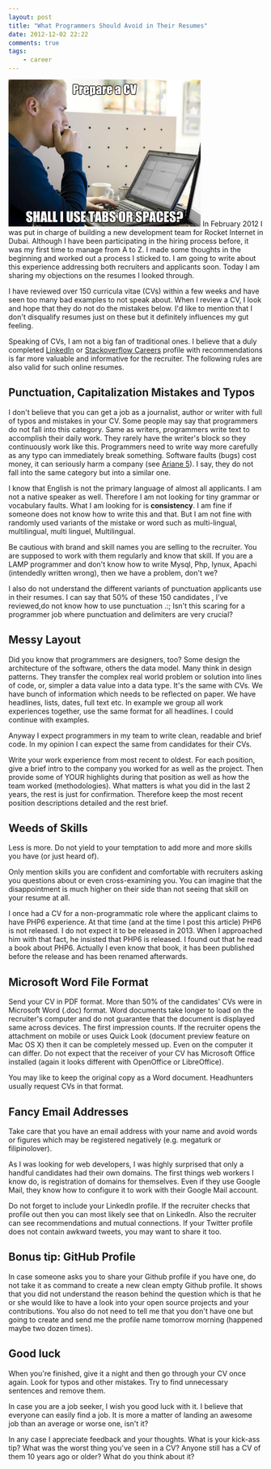 ```yaml
---
layout: post
title: "What Programmers Should Avoid in Their Resumes"
date: 2012-12-02 22:22
comments: true
tags:
    - career
---
```

<img src="/img/post/programmer_meme.jpg" width="380" height="290" class="right" />
In February 2012 I was put in charge of building a new development team for Rocket Internet in Dubai. Although I have been participating in the hiring process before, it was my first time to manage from A to Z. I made some thoughts in the beginning and worked out a process I sticked to. I am going to write about this experience addressing both recruiters and applicants soon. Today I am sharing my objections on the resumes I looked through.

I have reviewed over 150 curricula vitae (CVs) within a few weeks and have seen too many bad examples to not speak about. When I review a CV, I look and hope that they do not do the mistakes below. I'd like to mention that I don't disqualify resumes just on these but it definitely influences my gut feeling.

Speaking of CVs, I am not a big fan of traditional ones. I believe that a duly completed [LinkedIn](http://www.linkedin.com) or [Stackoverflow Careers](http://careers.stackoverflow.com) profile with recommendations is far more valuable and informative for the recruiter. The following rules are also valid for such online resumes.
<!-- more -->
## Punctuation, Capitalization Mistakes and Typos

I don't believe that you can get a job as a journalist, author or writer with full of typos and mistakes in your CV. Some people may say that programmers do not fall into this category. Same as writers, programmers write text to accomplish their daily work. They rarely have the writer's block so they continuously work like this. Programmers need to write way more carefully as any typo can immediately break something. Software faults (bugs) cost money, it can seriously harm a company (see [Ariane 5](http://www.around.com/ariane.html)). I say, they do not fall into the same category but into a similar one.

I know that English is not the primary language of almost all applicants. I am not a native speaker as well. Therefore I am not looking for tiny grammar or vocabulary faults. What I am looking for is **consistency**. I am fine if someone does not know how to write this and that. But I am not fine with randomly used variants of the mistake or word such as multi-lingual, multilingual, multi linguel, Multilingual.

Be cautious with brand and skill names you are selling to the recruiter. You are supposed to work with them regularly and know that skill. If you are a LAMP programmer and don't know how to write Mysql, Php, lynux, Apachi (intendedly written wrong), then we have a problem, don't we?

I also do not understand the different variants of punctuation applicants use in their resumes. I can say that 50% of these 150 candidates , I've reviewed,do not know how to use punctuation .:; Isn't this scaring for a programmer job where punctuation and delimiters are very crucial?

## Messy Layout

Did you know that programmers are designers, too? Some design the architecture of the software, others the data model. Many think in design patterns. They transfer the complex real world problem or solution into lines of code, or, simpler a data value into a data type. It's the same with CVs. We have bunch of information which needs to be reflected on paper. We have headlines, lists, dates, full text etc. In example we group all work experiences together, use the same format for all headlines. I could continue with examples.

Anyway I expect programmers in my team to write clean, readable and brief code. In my opinion I can expect the same from candidates for their CVs.

Write your work experience from most recent to oldest. For each position, give a brief intro to the company you worked for as well as the project. Then provide some of YOUR highlights during that position as well as how the team worked (methodologies). What matters is what you did in the last 2 years, the rest is just for confirmation. Therefore keep the most recent position descriptions detailed and the rest brief.

## Weeds of Skills

Less is more. Do not yield to your temptation to add more and more skills you have (or just heard of).

Only mention skills you are confident and comfortable with  recruiters asking you questions about or even cross-examining you. You can imagine that the disappointment is much higher on their side than not seeing that skill on your resume at all.

I once had a CV for a non-programmatic role where the applicant claims to have PHP6 experience. At that time (and at the time I post this article) PHP6 is not released. I do not expect it to be released in 2013. When I approached him with that fact, he insisted that PHP6 is released. I found out that he read a book about PHP6. Actually I even know that book, it has been published before the release and has been renamed afterwards.

## Microsoft Word File Format

Send your CV in PDF format. More than 50% of the candidates' CVs were in Microsoft Word (.doc) format. Word documents take longer to load on the recruiter's computer and do not guarantee that the document is displayed same across devices. The first impression counts. If the recruiter opens the attachment on mobile or uses Quick Look (document preview feature on Mac OS X) then it can be completely messed up. Even on the computer it can differ. Do not expect that the receiver of your CV has Microsoft Office installed (again it looks different with OpenOffice or LibreOffice).

You may like to keep the original copy as a Word document. Headhunters usually request CVs in that format.

## Fancy Email Addresses

Take care that you have an email address with your name and avoid words or figures which may be registered negatively (e.g. megaturk or filipinolover).

As I was looking for web developers, I was highly surprised that  only a handful candidates had their own domains. The first things web workers I know do, is registration of domains for themselves. Even if they use Google Mail, they know how to configure it to work with their Google Mail account.

Do not forget to include your LinkedIn profile. If the recruiter checks that profile out then you can most likely see that on LinkedIn. Also the recruiter can see recommendations and mutual connections. If your Twitter profile does not contain awkward tweets, you may want to share it too.

## Bonus tip: GitHub Profile

In case someone asks you to share your Github profile if you have one, do not take it as command to create a new clean empty Github profile. It shows that you did not understand the reason behind the question which is that he or she would like to have a look into your open source projects and your contributions. You also do not need to tell me that you don't have one but going to create and send me the profile name tomorrow morning (happened maybe two dozen times).

## Good luck

When you're finished, give it a night and then go through your CV once again. Look for typos and other mistakes. Try to find unnecessary sentences and remove them.

In case you are a job seeker, I wish you good luck with it. I believe that everyone can easily find a job. It is more a matter of landing an awesome job than an average or worse one, isn't it?

In any case I appreciate feedback and your thoughts. What is your kick-ass tip? What was the worst thing you've seen in a CV?  Anyone still has a CV of them 10 years ago or older? What do you think about it?